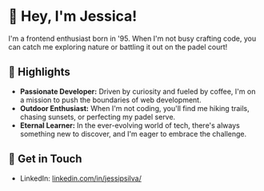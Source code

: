 # 👋 Hey, I'm Jessica!
I'm a frontend enthusiast born in '95. When I'm not busy crafting code, you can catch me exploring nature or battling it out on the padel court!

## 🌟 Highlights
- **Passionate Developer:** Driven by curiosity and fueled by coffee, I'm on a mission to push the boundaries of web development.
- **Outdoor Enthusiast:** When I'm not coding, you'll find me hiking trails, chasing sunsets, or perfecting my padel serve.
- **Eternal Learner:** In the ever-evolving world of tech, there's always something new to discover, and I'm eager to embrace the challenge.

## 📧 Get in Touch
- LinkedIn: [linkedin.com/in/jessipsilva/](https://www.linkedin.com/in/jessipsilva/)
